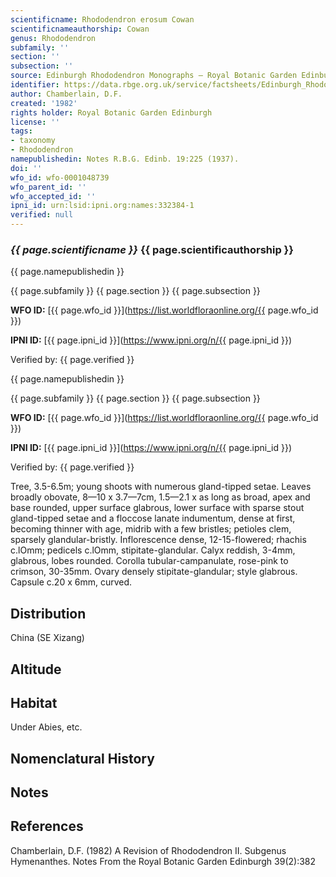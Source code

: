 ```yaml
---
scientificname: Rhododendron erosum Cowan
scientificnameauthorship: Cowan
genus: Rhododendron
subfamily: ''
section: ''
subsection: ''
source: Edinburgh Rhododendron Monographs – Royal Botanic Garden Edinburgh
identifier: https://data.rbge.org.uk/service/factsheets/Edinburgh_Rhododendron_Monographs.xhtml
author: Chamberlain, D.F.
created: '1982'
rights holder: Royal Botanic Garden Edinburgh
license: ''
tags:
- taxonomy
- Rhododendron
namepublishedin: Notes R.B.G. Edinb. 19:225 (1937).
doi: ''
wfo_id: wfo-0001048739
wfo_parent_id: ''
wfo_accepted_id: ''
ipni_id: urn:lsid:ipni.org:names:332384-1
verified: null
---
```

### _{{ page.scientificname }}_ {{ page.scientificauthorship }}
 {{ page.namepublishedin }}

{{ page.subfamily }} {{ page.section }} {{ page.subsection }}

**WFO ID:** [{{ page.wfo_id }}](https://list.worldfloraonline.org/{{ page.wfo_id }})

**IPNI ID:** [{{ page.ipni_id }}](https://www.ipni.org/n/{{ page.ipni_id }})

Verified by: {{ page.verified }}

 {{ page.namepublishedin }}

{{ page.subfamily }} {{ page.section }} {{ page.subsection }}

**WFO ID:** [{{ page.wfo_id }}](https://list.worldfloraonline.org/{{ page.wfo_id }})

**IPNI ID:** [{{ page.ipni_id }}](https://www.ipni.org/n/{{ page.ipni_id }})

Verified by: {{ page.verified }}



Tree, 3.5-6.5m; young shoots with numerous gland-tipped setae. Leaves broadly obovate, 8—10 x 3.7—7cm, 1.5—2.1 x as long as broad, apex and base rounded, upper surface glabrous, lower surface with sparse stout gland-tipped setae and a floccose lanate indumentum, dense at first, becoming thinner with age, midrib with a few bristles; petioles clem, sparsely glandular-bristly. Inflorescence dense, 12-15-flowered; rhachis c.lOmm; pedicels c.lOmm, stipitate-glandular. Calyx reddish, 3-4mm, glabrous, lobes rounded. Corolla tubular-campanulate, rose-pink to crimson, 30-35mm. Ovary densely stipitate-glandular; style glabrous. Capsule c.20 x 6mm, curved.

## Distribution
China (SE Xizang)

## Altitude


## Habitat
Under Abies, etc.

## Nomenclatural History

                       
## Notes


## References

Chamberlain, D.F. (1982) A Revision of Rhododendron II. Subgenus Hymenanthes. Notes From the Royal Botanic Garden Edinburgh 39(2):382
